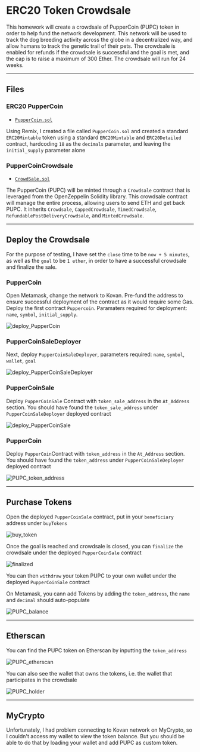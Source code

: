 # ERC20 Token Crowdsale 

This homework will create a crowdsale of PupperCoin (PUPC) token in order to help fund the network development. This network will be used to track the dog breeding activity across the globe in a decentralized way, and allow humans to track the genetic trail of their pets. The crowdsale is enabled for refunds if the crowdsale is successful and the goal is met, and the cap is to raise a maximum of 300 Ether. The crowdsale will run for 24 weeks.

---

## Files

### ERC20 PupperCoin

* [`PupperCoin.sol`](Code/PupperCoin.sol)

Using Remix, I created a file called `PupperCoin.sol` and created a standard `ERC20Mintable` token using a standard `ERC20Mintable` and `ERC20Detailed` contract, hardcoding `18` as the `decimals` parameter, and leaving the `initial_supply` parameter alone

### PupperCoinCrowdsale

* [`CrowdSale.sol`](Code/CrowdSale.sol)

The PupperCoin (PUPC) will be minted through a `Crowdsale` contract that is leveraged from the OpenZeppelin Solidity library. This crowdsale contract will manage the entire process, allowing users to send ETH and get back PUPC. It inherits `Crowdsale`, `CappedCrowdsale`, `TimedCrowdsale`, `RefundablePostDeliveryCrowdsale`, and `MintedCrowdsale`.

---

## Deploy the Crowdsale

For the purpose of testing, I have set the `close` time to be `now + 5 minutes`, as well as the `goal` to be `1 ether`, in order to have a successful crowdsale and finalize the sale.

### PupperCoin

Open Metamask, change the network to Kovan. Pre-fund the address to ensure successful deployment of the contract as it would require some Gas. Deploy the first contract `Puppercoin`. Paramaters required for deployment: `name`, `symbol`, `initial_supply`.

![`deploy_PupperCoin`](Images/deploy_PupperCoin.PNG)

### PupperCoinSaleDeployer

Next, deploy `PupperCoinSaleDeployer`, parameters required: `name`, `symbol`, `wallet`, `goal`

![`deploy_PupperCoinSaleDeployer`](Images/deploy_PupperCoinSaleDeployer.PNG)

### PupperCoinSale

Deploy `PupperCoinSale` Contract with `token_sale_address` in the `At_Address` section. You should have found the `token_sale_address` under `PupperCoinSaleDeployer` deployed contract

![`deploy_PupperCoinSale`](Images/deploy_PupperCoinSale.PNG)

### PupperCoin

Deploy `PupperCoin`Contract with `token_address` in the `At_Address` section. You should have found the `token_address` under `PupperCoinSaleDeployer` deployed contract

![`PUPC_token_address`](Images/PUPC_token_address.PNG)

---

## Purchase Tokens

Open the deployed `PupperCoinSale` contract, put in your `beneficiary` address under `buyTokens`

![`buy_token`](Images/buy_token.PNG)

Once the goal is reached and crowdsale is closed, you can `finalize` the crowdsale under the deployed `PupperCoinSale` contract

![`finalized`](Images/finalized.PNG)

You can then `withdraw` your token PUPC to your own wallet under the deployed `PupperCoinSale` contract

On Metamask, you cann add Tokens by adding the `token_address`, the `name` and `decimal` should auto-populate

![`PUPC_balance`](Images/PUPC_balance.PNG)

---

## Etherscan

You can find the PUPC token on Etherscan by inputting the `token_address`

![`PUPC_etherscan`](Images/PUPC_etherscan.PNG)

You can also see the wallet that owns the tokens, i.e. the wallet that participates in the crowdsale

![`PUPC_holder`](Images/PUPC_holder.PNG)

---

## MyCrypto

Unfortunately, I had problem connecting to Kovan network on MyCrypto, so I couldn't access my wallet to view the token balance. But you should be able to do that by loading your wallet and add PUPC as custom token. 
